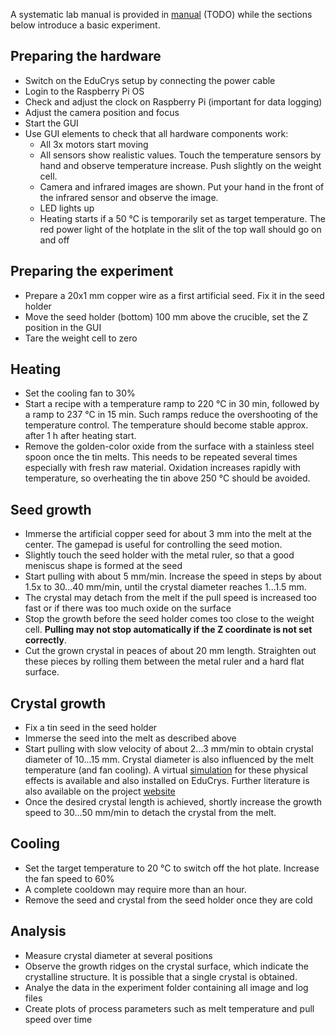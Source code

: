 
A systematic lab manual is provided in [manual](/crystal-growth-tin/manual) (TODO) while the sections below introduce a basic experiment.

## Preparing the hardware

- Switch on the EduCrys setup by connecting the power cable
- Login to the Raspberry Pi OS
- Check and adjust the clock on Raspberry Pi (important for data logging)
- Adjust the camera position and focus
- Start the GUI
- Use GUI elements to check that all hardware components work:
  - All 3x motors start moving
  - All sensors show realistic values. Touch the temperature sensors by hand and observe temperature increase. Push slightly on the weight cell.
  - Camera and infrared images are shown. Put your hand in the front of the infrared sensor and observe the image.
  - LED lights up  
  - Heating starts if a 50 °C is temporarily set as target temperature. The red power light of the hotplate in the slit of the top wall should go on and off

## Preparing the experiment

- Prepare a 20x1 mm copper wire as a first artificial seed. Fix it in the seed holder
- Move the seed holder (bottom) 100 mm above the crucible, set the Z position in the GUI
- Tare the weight cell to zero

## Heating

- Set the cooling fan to 30%
- Start a recipe with a temperature ramp to 220 °C in 30 min, followed by a ramp to 237 °C in 15 min. Such ramps reduce the overshooting of the temperature control. The temperature should become stable approx. after 1 h after heating start.
- Remove the golden-color oxide from the surface with a stainless steel spoon once the tin melts. This needs to be repeated several times especially with fresh raw material. Oxidation increases rapidly with temperature, so overheating the tin above 250 °C should be avoided.

## Seed growth

- Immerse the artificial copper seed for about 3 mm into the melt at the center. The gamepad is useful for controlling the seed motion.
- Slightly touch the seed holder with the metal ruler, so that a good meniscus shape is formed at the seed
- Start pulling with about 5 mm/min. Increase the speed in steps by about 1.5x to 30...40 mm/min, until the crystal diameter reaches 1...1.5 mm.
- The crystal may detach from the melt if the pull speed is increased too fast or if there was too much oxide on the surface
- Stop the growth before the seed holder comes too close to the weight cell. **Pulling may not stop automatically if the Z coordinate is not set correctly**.
- Cut the grown crystal in peaces of about 20 mm length. Straighten out these pieces by rolling them between the metal ruler and a hard flat surface.

## Crystal growth

- Fix a tin seed in the seed holder
- Immerse the seed into the melt as described above
- Start pulling with slow velocity of about 2...3 mm/min to obtain crystal diameter of 10...15 mm. Crystal diameter is also influenced by the melt temperature (and fan cooling). A virtual [simulation](https://github.com/nemocrys/crystal-game) for these physical effects is available and also installed on EduCrys. Further literature is also available on the project [website](https://poc-handsome.github.io/details/details.html)
- Once the desired crystal length is achieved, shortly increase the growth speed to 30...50 mm/min to detach the crystal from the melt. 

## Cooling

- Set the target temperature to 20 °C to switch off the hot plate. Increase the fan speed to 60%
- A complete cooldown may require more than an hour.
- Remove the seed and crystal from the seed holder once they are cold

## Analysis

- Measure crystal diameter at several positions
- Observe the growth ridges on the crystal surface, which indicate the crystalline structure. It is possible that a single crystal is obtained. 
- Analye the data in the experiment folder containing all image and log files 
- Create plots of process parameters such as melt temperature and pull speed over time



